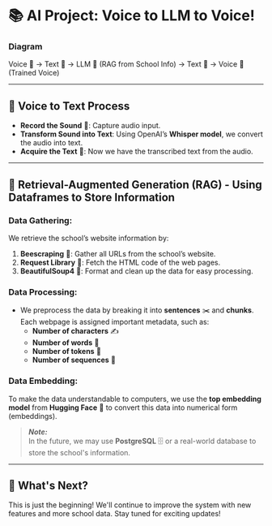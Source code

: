 # 📚 AI Project: Voice to LLM to Voice!

### Diagram

Voice 🎤 -> Text 📝 -> LLM 🤖 (RAG from School Info) -> Text 📝 -> Voice 🎤 (Trained Voice)

---

## 🚀 Voice to Text Process

- **Record the Sound** 🎤: Capture audio input.
- **Transform Sound into Text**: Using OpenAI’s **Whisper model**, we convert the audio into text.
- **Acquire the Text** 📝: Now we have the transcribed text from the audio.

---

## 🧠 Retrieval-Augmented Generation (RAG) - Using Dataframes to Store Information

### Data Gathering:

We retrieve the school’s website information by:
1. **Beescraping** 🐝: Gather all URLs from the school’s website.
2. **Request Library** 📄: Fetch the HTML code of the web pages.
3. **BeautifulSoup4** 🍲: Format and clean up the data for easy processing.

### Data Processing:

- We preprocess the data by breaking it into **sentences** ✂️ and **chunks**. Each webpage is assigned important metadata, such as:
  - **Number of characters** ✍️
  - **Number of words** 📝
  - **Number of tokens** 🧩
  - **Number of sequences** 🔢

### Data Embedding:

To make the data understandable to computers, we use the **top embedding model** from **Hugging Face** 🤗 to convert this data into numerical form (embeddings).

> **_Note:_**  
> In the future, we may use **PostgreSQL** 🗄️ or a real-world database to store the school's information.

---

## 🎉 What's Next?

This is just the beginning! We'll continue to improve the system with new features and more school data. Stay tuned for exciting updates!

